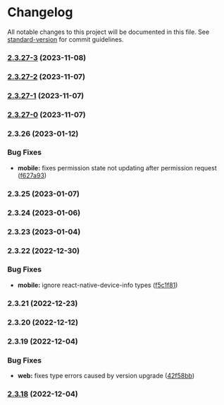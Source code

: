 # Changelog

All notable changes to this project will be documented in this file. See [standard-version](https://github.com/conventional-changelog/standard-version) for commit guidelines.

### [2.3.27-3](https://github.com/codeleap-uk/internal-libs-monorepo/compare/v2.3.27-2...v2.3.27-3) (2023-11-08)

### [2.3.27-2](https://github.com/codeleap-uk/internal-libs-monorepo/compare/v2.3.27-1...v2.3.27-2) (2023-11-07)

### [2.3.27-1](https://github.com/codeleap-uk/internal-libs-monorepo/compare/v2.3.27-0...v2.3.27-1) (2023-11-07)

### [2.3.27-0](https://github.com/codeleap-uk/internal-libs-monorepo/compare/v2.3.26...v2.3.27-0) (2023-11-07)

### 2.3.26 (2023-01-12)


### Bug Fixes

* **mobile:** fixes permission state not updating after permission request ([f627a93](https://github.com/codeleap-uk/internal-libs-monorepo/commit/f627a939d94d3ca74cf6ced13a6a999c6045f8be))

### 2.3.25 (2023-01-07)

### 2.3.24 (2023-01-06)

### 2.3.23 (2023-01-04)

### 2.3.22 (2022-12-30)


### Bug Fixes

* **mobile:** ignore react-native-device-info types ([f5c1f81](https://github.com/codeleap-uk/internal-libs-monorepo/commit/f5c1f816d2b25f258db09c7d9a5f893a3529c058))

### 2.3.21 (2022-12-23)

### 2.3.20 (2022-12-12)

### 2.3.19 (2022-12-04)


### Bug Fixes

* **web:** fixes type errors caused by version upgrade ([42f58bb](https://github.com/codeleap-uk/internal-libs-monorepo/commit/42f58bb6568942bb2197ae39fb48655779b9531a))

### [2.3.18](https://github.com/codeleap-uk/internal-libs-monorepo/compare/v2.3.17...v2.3.18) (2022-12-04)
